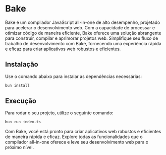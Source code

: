 # Bake

Bake é um compilador JavaScript all-in-one de alto desempenho, projetado para acelerar o desenvolvimento web. Com a capacidade de processar e otimizar código de maneira eficiente, Bake oferece uma solução abrangente para construir, compilar e aprimorar projetos web. Simplifique seu fluxo de trabalho de desenvolvimento com Bake, fornecendo uma experiência rápida e eficaz para criar aplicativos web robustos e eficientes.


## Instalação

Use o comando abaixo para instalar as dependências necessárias:

```bash
bun install
```

## Execução

Para rodar o seu projeto, utilize o seguinte comando:

```bash
bun run index.ts
```

Com Bake, você está pronto para criar aplicativos web robustos e eficientes de maneira rápida e eficaz. Explore todas as funcionalidades que o compilador all-in-one oferece e leve seu desenvolvimento web para o próximo nível.
